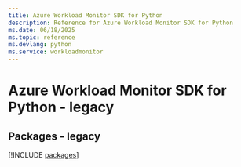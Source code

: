 ```yaml
---
title: Azure Workload Monitor SDK for Python
description: Reference for Azure Workload Monitor SDK for Python
ms.date: 06/18/2025
ms.topic: reference
ms.devlang: python
ms.service: workloadmonitor
---
```

# Azure Workload Monitor SDK for Python - legacy
## Packages - legacy
[!INCLUDE [packages](workload-monitor-index.md)]